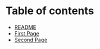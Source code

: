 # Table of contents

* [README](README.md)
* [First Page](page-one.md)
* [Second Page](second-page.md)


